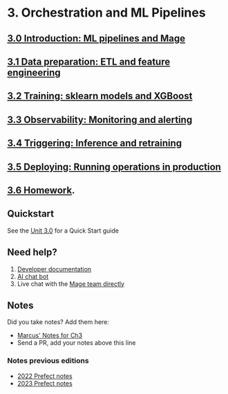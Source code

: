 # 3. Orchestration and ML Pipelines

## [3.0 Introduction: ML pipelines and Mage](3.0/README.md)

## [3.1 Data preparation: ETL and feature engineering](3.1/README.md)

## [3.2 Training: sklearn models and XGBoost](3.2/README.md)

## [3.3 Observability: Monitoring and alerting](3.3/README.md)

## [3.4 Triggering: Inference and retraining](3.4/README.md)

## [3.5 Deploying: Running operations in production](3.5/README.md)

## [3.6 Homework](../cohorts/2024/03-orchestration/homework.md).

## Quickstart

See the [Unit 3.0](https://github.com/DataTalksClub/mlops-zoomcamp/blob/main/03-orchestration/3.0/README.md) for a Quick Start guide

## Need help?

1. [Developer documentation](https://docs.mage.ai/introduction/overview)
1. [AI chat bot](https://mageai.slack.com/archives/C05NYC4DADT)
1. Live chat with the [Mage team directly](https://mage.ai/chat)


## Notes

Did you take notes? Add them here:

* [Marcus' Notes for Ch3](https://github.com/mleiwe/mlops-zoomcamp/blob/Ch3_ML_Notes/cohorts/2024/03-orchestration/ML_Notes.md)
* Send a PR, add your notes above this line

### Notes previous editions

- [2022 Prefect notes](../cohorts/2022/03-orchestration/README.md)
- [2023 Prefect notes](../cohorts/2023/03-orchestration/prefect/README.md)

